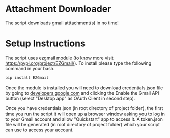 # Attachment Downloader

The script downloads gmail atttachment(s) in no time!


# Setup Instructions

The script uses ezgmail module (to know more visit https://pypi.org/project/EZGmail/). To install please type the following command in your bash.

```bash
pip install EZGmail
```

Once the module is installed you will need to download credentials.json file by going to [developers.google.com](https://developers.google.com/gmail/api/quickstart/python) and clicking the Enable the Gmail API button (select "Desktop app" as OAuth Client in second step).

Once you have credentials.json (in root directory of project folder), the first time you run the script it will open up a browser window asking you to log in to your Gmail account and allow "Quickstart" app to access it. A token.json file will be generated (in root directory of project folder) which your script can use to access your account.
